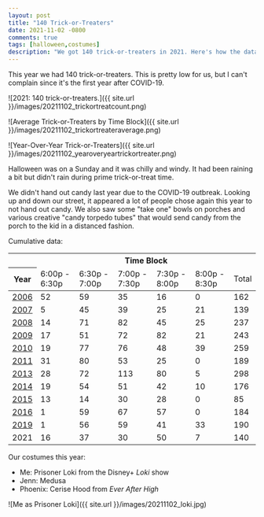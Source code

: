 ```yaml
---
layout: post
title: "140 Trick-or-Treaters"
date: 2021-11-02 -0800
comments: true
tags: [halloween,costumes]
description: "We got 140 trick-or-treaters in 2021. Here's how the data breaks down year over year."
---
```

This year we had 140 trick-or-treaters. This is pretty low for us, but I can't complain since it's the first year after COVID-19.

![2021: 140 trick-or-treaters.]({{ site.url }}/images/20211102_trickortreatcount.png)

![Average Trick-or-Treaters by Time Block]({{ site.url }}/images/20211102_trickortreateraverage.png)

![Year-Over-Year Trick-or-Treaters]({{ site.url }}/images/20211102_yearoveryeartrickortreater.png)

Halloween was on a Sunday and it was chilly and windy. It had been raining a bit but didn't rain during prime trick-or-treat time.

We didn't hand out candy last year due to the COVID-19 outbreak. Looking up and down our street, it appeared a lot of people chose again this year to not hand out candy. We also saw some "take one" bowls on porches and various creative "candy torpedo tubes" that would send candy from the porch to the kid in a distanced fashion.

Cumulative data:

<!--markdownlint-disable MD033 -->
<table>
    <thead>
        <tr>
            <th>&nbsp;</th>
            <th colspan="6">Time Block</th>
        </tr>
        <tr>
            <th>Year</th>
            <td>6:00p - 6:30p</td>
            <td>6:30p - 7:00p</td>
            <td>7:00p - 7:30p</td>
            <td>7:30p - 8:00p</td>
            <td>8:00p - 8:30p</td>
            <td>Total</td>
        </tr>
    </thead>
    <tbody>
        <tr>
            <td><a href="/archive/2006/11/01/162-trick-or-treaters.aspx">2006</a></td>
            <td>52</td>
            <td>59</td>
            <td>35</td>
            <td>16</td>
            <td>0</td>
            <td>162</td>
        </tr>
        <tr>
            <td><a href="/archive/2007/11/01/139-trick-or-treaters.aspx">2007</a></td>
            <td>5</td>
            <td>45</td>
            <td>39</td>
            <td>25</td>
            <td>21</td>
            <td>139</td>
        </tr>
        <tr>
            <td><a href="/archive/2008/11/03/237-trick-or-treaters.aspx">2008</a></td>
            <td>14</td>
            <td>71</td>
            <td>82</td>
            <td>45</td>
            <td>25</td>
            <td>237</td>
        </tr>
        <tr>
            <td><a href="/archive/2009/11/03/243-trick-or-treaters.aspx">2009</a></td>
            <td>17</td>
            <td>51</td>
            <td>72</td>
            <td>82</td>
            <td>21</td>
            <td>243</td>
        </tr>
        <tr>
            <td><a href="/archive/2010/11/01/259-trick-or-treaters.aspx">2010</a></td>
            <td>19</td>
            <td>77</td>
            <td>76</td>
            <td>48</td>
            <td>39</td>
            <td>259</td>
        </tr>
        <tr>
            <td><a href="/archive/2011/11/01/189-trick-or-treaters.aspx">2011</a></td>
            <td>31</td>
            <td>80</td>
            <td>53</td>
            <td>25</td>
            <td>0</td>
            <td>189</td>
        </tr>
        <tr>
            <td><a href="/archive/2013/11/01/298-trick-or-treaters.aspx">2013</a></td>
            <td>28</td>
            <td>72</td>
            <td>113</td>
            <td>80</td>
            <td>5</td>
            <td>298</td>
        </tr>
        <tr>
            <td><a href="/archive/2014/11/03/176-trick-or-treaters/">2014</a></td>
            <td>19</td>
            <td>54</td>
            <td>51</td>
            <td>42</td>
            <td>10</td>
            <td>176</td>
        </tr>
        <tr>
            <td><a href="/archive/2015/11/02/85-trick-or-treaters/">2015</a></td>
            <td>13</td>
            <td>14</td>
            <td>30</td>
            <td>28</td>
            <td>0</td>
            <td>85</td>
        </tr>
        <tr>
            <td><a href="/archive/2016/11/01/184-trick-or-treaters/">2016</a></td>
            <td>1</td>
            <td>59</td>
            <td>67</td>
            <td>57</td>
            <td>0</td>
            <td>184</td>
        </tr>
        <tr>
            <td><a href="/archive/2019/11/01/190-trick-or-treaters/">2019</a></td>
            <td>1</td>
            <td>56</td>
            <td>59</td>
            <td>41</td>
            <td>33</td>
            <td>190</td>
        </tr>
        <tr>
            <td>2021</td>
            <td>16</td>
            <td>37</td>
            <td>30</td>
            <td>50</td>
            <td>7</td>
            <td>140</td>
        </tr>
    </tbody>
</table>
<!--markdownlint-enable MD033 -->

Our costumes this year:

- Me: Prisoner Loki from the Disney+ _Loki_ show
- Jenn: Medusa
- Phoenix: Cerise Hood from _Ever After High_

![Me as Prisoner Loki]({{ site.url }}/images/20211102_loki.jpg)
